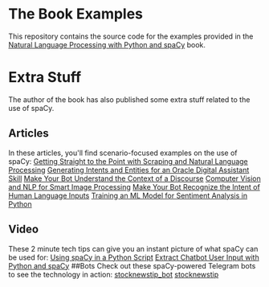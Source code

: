 # The Book Examples
This repository contains the source code for the examples provided in the [Natural Language Processing with Python and spaCy](https://nostarch.com/NLPPython) book.
# Extra Stuff 
The author of the book has also published some extra stuff related to the use of spaCy.
## Articles 
In these articles, you'll find scenario-focused examples on the use of spaCy:
[Getting Straight to the Point with Scraping and Natural Language Processing](https://medium.com/swlh/getting-straight-to-the-point-with-scraping-and-natural-language-processing-1a62aba65586)
[Generating Intents and Entities for an Oracle Digital Assistant Skill](https://blogs.oracle.com/oraclemagazine/generating-intents-and-entities-for-an-oracle-digital-assistant-skill)
[Make Your Bot Understand the Context of a Discourse](https://medium.com/swlh/make-your-bot-understand-the-context-of-a-discourse-4b740d46166c)
[Computer Vision and NLP for Smart Image Processing](https://medium.com/@jxireal/computer-vision-and-nlp-for-smart-image-processing-4e11265eaa1)
[Make Your Bot Recognize the Intent of Human Language Inputs](https://levelup.gitconnected.com/make-your-bot-recognize-the-intent-of-human-language-inputs-72f90b1d341a)
[Training an ML Model for Sentiment Analysis in Python](https://medium.com/dev-genius/training-an-ml-model-for-sentiment-analysis-in-python-63b6b8c68792)
## Video
These 2 minute tech tips can give you an instant picture of what spaCy can be used for:
[Using spaCy in a Python Script](https://www.youtube.com/watch?v=Fc6tULQ1aMQ)
[Extract Chatbot User Input with Python and spaCy](https://www.youtube.com/watch?v=oIP-38wA7ms)
##Bots
Check out these spaCy-powered Telegram bots to see the technology in action:
[stocknewstip_bot](https://t.me/stocknewstip_bot)
[stocknewstip](https://t.me/stocknewstip)



